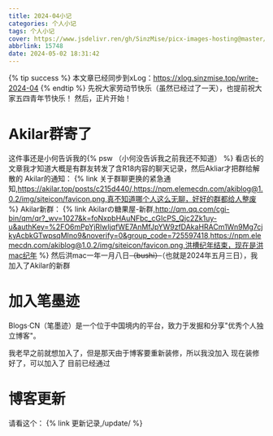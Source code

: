 ```yaml
---
title: 2024-04小记
categories: 个人小记
tags: 个人小记
cover: https://www.jsdelivr.ren/gh/SinzMise/picx-images-hosting@master/20240531/2024-04.70a6cgjrof.webp
abbrlink: 15748
date: 2024-05-02 18:31:42
---
```

{% tip success %} 本文章已经同步到xLog：https://xlog.sinzmise.top/write-2024-04 {% endtip %}
先祝大家劳动节快乐（虽然已经过了一天），也提前祝大家五四青年节快乐！
然后，正片开始！
# Akilar群寄了
这件事还是小何告诉我的{% psw （小何没告诉我之前我还不知道） %}
看店长的文章我才知道大概是有群友转发了含R18内容的聊天记录，然后Akliar才把群给解散的
Akilar的通知：
{% link 关于群聊更换的紧急通知,https://akilar.top/posts/c215d440/,https://npm.elemecdn.com/akiblog@1.0.2/img/siteicon/favicon.png,真不知道哪个人这么无聊，好好的群都给人整废 %}
Akilar新群：
{% link Akilarの糖果屋-新群,http://qm.qq.com/cgi-bin/qm/qr?_wv=1027&k=foNxpbHAuNFbc_cGIcPS_Qjc2Zk1uy-u&authKey=%2FO6mPpYjRlwIjqfWE7AnMfJpYW9zfDAkaHRACm1Wn9Mg7cjkyAcbkGTwpsqMIno9&noverify=0&group_code=725597418,https://npm.elemecdn.com/akiblog@1.0.2/img/siteicon/favicon.png,洪槽纪年结束，现在是洪mac纪年 %}
然后洪mac一年一月八日~~（bushi）~~（也就是2024年五月三日），我加入了Akilar的新群
# 加入笔墨迹
Blogs·CN（笔墨迹）是一个位于中国境内的平台，致力于发掘和分享"优秀个人独立博客"。

我老早之前就想加入了，但是那天由于博客要重新装修，所以我没加入
现在装修好了，可以加入了
目前已经通过
# 博客更新
请看这个：
{% link 更新记录,/update/ %}
